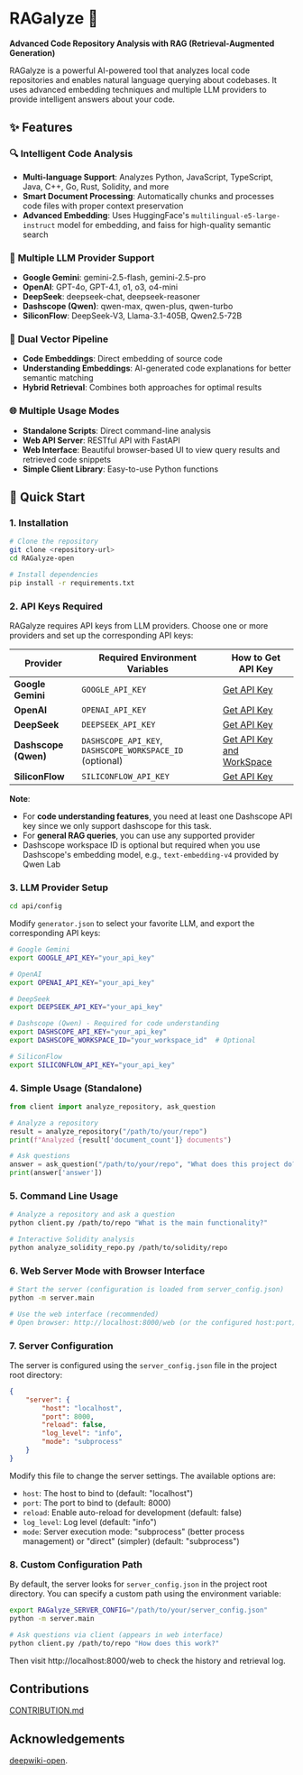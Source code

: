 # RAGalyze 🚀

**Advanced Code Repository Analysis with RAG (Retrieval-Augmented Generation)**

RAGalyze is a powerful AI-powered tool that analyzes local code repositories and enables natural language querying about codebases. It uses advanced embedding techniques and multiple LLM providers to provide intelligent answers about your code.

## ✨ Features

### 🔍 **Intelligent Code Analysis**
- **Multi-language Support**: Analyzes Python, JavaScript, TypeScript, Java, C++, Go, Rust, Solidity, and more
- **Smart Document Processing**: Automatically chunks and processes code files with proper context preservation
- **Advanced Embedding**: Uses HuggingFace's `multilingual-e5-large-instruct` model for embedding, and faiss for high-quality semantic search

### 🤖 **Multiple LLM Provider Support**
- **Google Gemini**: gemini-2.5-flash, gemini-2.5-pro
- **OpenAI**: GPT-4o, GPT-4.1, o1, o3, o4-mini
- **DeepSeek**: deepseek-chat, deepseek-reasoner
- **Dashscope (Qwen)**: qwen-max, qwen-plus, qwen-turbo
- **SiliconFlow**: DeepSeek-V3, Llama-3.1-405B, Qwen2.5-72B

### 🔄 **Dual Vector Pipeline**
- **Code Embeddings**: Direct embedding of source code
- **Understanding Embeddings**: AI-generated code explanations for better semantic matching
- **Hybrid Retrieval**: Combines both approaches for optimal results

### 🌐 **Multiple Usage Modes**
- **Standalone Scripts**: Direct command-line analysis
- **Web API Server**: RESTful API with FastAPI
- **Web Interface**: Beautiful browser-based UI to view query results and retrieved code snippets
- **Simple Client Library**: Easy-to-use Python functions

## 🚀 Quick Start

### 1. **Installation**

```bash
# Clone the repository
git clone <repository-url>
cd RAGalyze-open

# Install dependencies
pip install -r requirements.txt
```

### 2. **API Keys Required**

RAGalyze requires API keys from LLM providers. Choose one or more providers and set up the corresponding API keys:

| Provider | Required Environment Variables | How to Get API Key |
|----------|-------------------------------|-------------------|
| **Google Gemini** | `GOOGLE_API_KEY` | [Get API Key](https://aistudio.google.com/app/apikey) |
| **OpenAI** | `OPENAI_API_KEY` | [Get API Key](https://platform.openai.com/api-keys) |
| **DeepSeek** | `DEEPSEEK_API_KEY` | [Get API Key](https://platform.deepseek.com/api_keys) |
| **Dashscope (Qwen)** | `DASHSCOPE_API_KEY`, `DASHSCOPE_WORKSPACE_ID` (optional) | [Get API Key and WorkSpace](https://bailian.console.aliyun.com/?spm=a2c4g.11186623.0.0.6ebe48238qeoit&tab=api#/api)  |
| **SiliconFlow** | `SILICONFLOW_API_KEY` | [Get API Key](https://cloud.siliconflow.cn/i/api-keys) |

**Note**: 
- For **code understanding features**, you need at least one Dashscope API key since we only support dashscope for this task.
- For **general RAG queries**, you can use any supported provider
- Dashscope workspace ID is optional but required when you use Dashscope's embedding model, e.g., `text-embedding-v4` provided by Qwen Lab

### 3. **LLM Provider Setup**

```bash
cd api/config
```

Modify `generator.json` to select your favorite LLM, and export the corresponding API keys:

```bash
# Google Gemini
export GOOGLE_API_KEY="your_api_key"

# OpenAI
export OPENAI_API_KEY="your_api_key"

# DeepSeek
export DEEPSEEK_API_KEY="your_api_key"

# Dashscope (Qwen) - Required for code understanding
export DASHSCOPE_API_KEY="your_api_key"
export DASHSCOPE_WORKSPACE_ID="your_workspace_id"  # Optional

# SiliconFlow
export SILICONFLOW_API_KEY="your_api_key"
```

### 4. **Simple Usage (Standalone)**

```python
from client import analyze_repository, ask_question

# Analyze a repository
result = analyze_repository("/path/to/your/repo")
print(f"Analyzed {result['document_count']} documents")

# Ask questions
answer = ask_question("/path/to/your/repo", "What does this project do?")
print(answer['answer'])
```

### 5. **Command Line Usage**

```bash
# Analyze a repository and ask a question
python client.py /path/to/repo "What is the main functionality?"

# Interactive Solidity analysis
python analyze_solidity_repo.py /path/to/solidity/repo
```

### 6. **Web Server Mode with Browser Interface**

```bash
# Start the server (configuration is loaded from server_config.json)
python -m server.main

# Use the web interface (recommended)
# Open browser: http://localhost:8000/web (or the configured host:port)
```

### 7. **Server Configuration**

The server is configured using the `server_config.json` file in the project root directory:

```json
{
    "server": {
        "host": "localhost",
        "port": 8000,
        "reload": false,
        "log_level": "info",
        "mode": "subprocess"
    }
}
```

Modify this file to change the server settings. The available options are:

- `host`: The host to bind to (default: "localhost")
- `port`: The port to bind to (default: 8000)
- `reload`: Enable auto-reload for development (default: false)
- `log_level`: Log level (default: "info")
- `mode`: Server execution mode: "subprocess" (better process management) or "direct" (simpler) (default: "subprocess")

### 8. **Custom Configuration Path**

By default, the server looks for `server_config.json` in the project root directory. You can specify a custom path using the environment variable:

```bash
export RAGalyze_SERVER_CONFIG="/path/to/your/server_config.json"
python -m server.main
```

```bash
# Ask questions via client (appears in web interface)
python client.py /path/to/repo "How does this work?"
```

Then visit http://localhost:8000/web to check the history and retrieval log.

## Contributions

[CONTRIBUTION.md](CONTRIBUTION.md)

## Acknowledgements

[deepwiki-open](https://github.com/AsyncFuncAI/deepwiki-open).